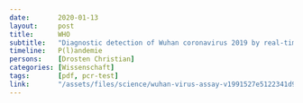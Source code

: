 ```yaml
---
date:       2020-01-13
layout:     post
title:      WHO
subtitle:   "Diagnostic detection of Wuhan coronavirus 2019 by real-time RT-PCR"
timeline:   P(l)andemie
persons:    [Drosten Christian]
categories: [Wissenschaft]
tags:       [pdf, pcr-test]
link:       "/assets/files/science/wuhan-virus-assay-v1991527e5122341d99287a1b17c111902.pdf"
---
```

<object data="{{ page.link }}" style='height:calc(100vh - 400px); width: 100%' type='application/pdf'></object>
